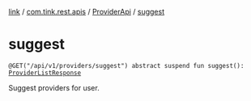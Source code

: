 [link](../../index.md) / [com.tink.rest.apis](../index.md) / [ProviderApi](index.md) / [suggest](./suggest.md)

# suggest

`@GET("/api/v1/providers/suggest") abstract suspend fun suggest(): `[`ProviderListResponse`](../../com.tink.rest.models/-provider-list-response/index.md)

Suggest providers for user.

